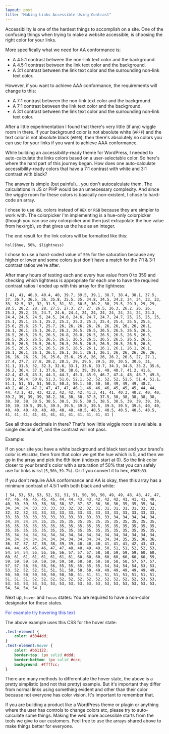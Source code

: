 ```yaml
---
layout: post
title: "Making Links Accessible Using Contrast"
---
```


Accessibility is one of the hardest things to accomplish on a site. One of the confusing things when trying to make a website accessible, is choosing the right color for your links.

More specifically what we need for AA conformance is:

* A 4.5:1 contrast between the non-link text color and the background.
* A 4.5:1 contrast between the link text color and the background.
* A 3:1 contrast between the link text color and the surrounding non-link text color.

However, if you want to achieve AAA conformance, the requirements will change to this:

* A 7:1 contrast between the non-link text color and the background.
* A 7:1 contrast between the link text color and the background.
* A 3:1 contrast between the link text color and the surrounding non-link text color.

After a little experimentation I found that there's very little (if any) wiggle room in there. If your background color is not absolute white (`#FFF`) and the text color is not absolute black (`#000`), then there's absolutely no colors you can use for your links if you want to achieve AAA conformance.

While building an accessibility-ready theme for WordPress, I needed to auto-calculate the links colors based on a user-selectable color. So here's where the hard part of this journey began. How does one auto-calculate accessibility-ready colors that have a 7:1 contrast with white and 3:1 contrast with black?

The answer is simple (but painful)... you don't autocalculate them. The calculations in JS or PHP would be an unnecessary complexity. And since the wiggle room for these colors is basically non-existent, I chose to hard-code an array.

I chose to use `HSL` colors instead of `HEX` or `RGB` because they are simpler to work with. The colorpicker I'm implementing is a hue-only colorpicker (though you can use any colorpicker and then just extrapolate the hue value from hex/rgb), so that gives us the hue as an integer.

The end result for the link colors will be formatted like this:

```
hsl($hue, 50%, $lightness)
```

I chose to use a hard-coded value of `50%` for the saturation because any higher or lower and some colors just don't have a match for the 7:1 & 3:1 contrast ratios we're after.

After many hours of testing each and every hue value from 0 to 359 and checking which lightness is appropriate for each one to have the required contrast ratios I ended up with this array for the lightness:

```
[ 41, 41, 40.8, 40.4, 40, 39.7, 39.5, 39.1, 38.7, 38.4, 38.1, 37.5, 37, 36.7, 36.5, 36, 35.8, 35.5, 35, 34.8, 34.5, 34.2, 34, 34, 33, 33, 33, 32.5, 32, 32, 31.5, 31, 31, 30.5, 30.2, 30, 29.5, 29.3, 29, 29, 28.5, 28.2, 28, 28, 27.5, 27.3, 27, 27, 26.5, 26.3, 26.2, 26, 26, 25.3, 25.2, 25, 24.7, 24.6, 24.4, 24, 24, 24, 24, 24, 24, 24, 24.3, 24.4, 24.5, 24.5, 24.5, 24.6, 24.6, 24.7, 24.7, 24.7, 25, 25, 25, 25, 25.1, 25.1, 25.1, 25.2, 25.2, 25.3, 25.3, 25.4, 25.4, 25.5, 25.5, 25.6, 25.6, 25.7, 25.7, 26, 26, 26, 26, 26, 26, 26, 26, 26, 26.1, 26.1, 26.1, 26.1, 26.2, 26.2, 26.5, 26.5, 26.5, 26.5, 26.5, 26.5, 26.5, 26.5, 26.5, 26.5, 26.8, 26.8, 26.5, 26.5, 26.5, 26.5, 26.5, 26.5, 26.5, 26.5, 26.5, 26.5, 26.5, 26.5, 26.5, 26.5, 26.5, 26.5, 26.5, 26.5, 26.5, 26.5, 26.5, 26.5, 26.5, 26.5, 26.5, 26.5, 26.5, 26.5, 26.5, 26.5, 26.5, 26.5, 26.5, 26.1, 26.1, 26.1, 26.1, 26.1, 26.1, 26.1, 26.1, 26.1, 26.1, 26.1, 26.1, 26.1, 26, 26, 26, 26, 26, 26, 26, 26, 26, 26, 25.6, 25.6, 25.6, 26, 26, 26.2, 26.5, 27, 27.1, 27.4, 27.7, 27.8, 28.2, 28.5, 29, 29.5, 29.5, 30, 30.5, 30.6, 31, 31.1, 31.5, 32, 32.3, 32.6, 33.1, 33.6, 33.7, 34.3, 34.8, 35.2, 35.6, 36.2, 36.4, 37.1, 37.6, 38, 38.6, 39, 39.6, 40, 40.7, 41.2, 41.6, 42.4, 42.8, 43.3, 44.3, 44.7, 45.3, 45.9, 46.7, 47.4, 48, 48.7, 49.3, 50.1, 50.4, 50.8, 51.3, 51.6, 52.1, 52, 52, 52, 52, 51.5, 51.4, 51.1, 51.1, 51, 51, 51, 50.3, 50.3, 50.1, 50, 50, 50, 49, 49, 49, 48.2, 48.2, 48.2, 47.2, 47, 47, 47, 46.1, 46, 46, 46, 45, 45, 45, 44, 44, 44, 43.1, 43, 43, 42.2, 42, 42, 42, 41.3, 41, 41, 40.3, 40.2, 40, 40, 39.2, 39, 39, 39, 38.2, 38, 38, 38, 37.3, 37.5, 38, 38, 38, 38, 38, 38, 38, 38, 38.5, 38.5, 38.5, 38.5, 38.5, 38.5, 38.5, 39, 39, 39, 39, 39, 39, 39.5, 39.5, 39.5, 39.5, 39.5, 39.5, 39.5, 39.5, 39.5, 40, 40, 40, 40, 40, 40, 40, 40, 40, 40, 40.5, 40.5, 40.5, 40.5, 40.5, 40.5, 41, 41, 41, 41, 41, 41, 41, 41, 41, 41, 41, 41 ]
```

See all those decimals in there? That's how little wiggle room is available. a single decimal off, and the contrast will not pass.

Example:

If on your site you have a white background and black text and your brand's color is `#5c403d`, then from that color we get the hue which is 5, and then we go in the array and pick the 6th item (indexes start at 0).
So the link color closer to your brand's color with a saturation of 50% that you can safely use for links is `hsl(5,50%,39.7%)`. Or if you convert it to hex, `#983b33`.

If you don't require AAA conformance and AA is okay, then this array has a minimum contrast of 4.5:1 with both black and white:

```
[ 54, 53, 53, 53, 52, 52, 51, 51, 50, 50, 50, 49, 49, 48, 48, 47, 47, 47, 46, 46, 45, 45, 45, 44, 44, 43, 43, 42, 42, 42, 41, 41, 41, 40, 40, 39, 39, 39, 38, 38, 38, 37, 37, 37, 36, 36, 36, 35, 35, 35, 34, 34, 34, 34, 33, 33, 33, 33, 32, 32, 32, 31, 31, 31, 31, 31, 32, 32, 32, 32, 32, 33, 33, 33, 33, 33, 33, 33, 33, 33, 33, 33, 33, 33, 33, 33, 33, 33, 33, 33, 33, 33, 33, 33, 33, 33, 33, 34, 34, 34, 34, 34, 34, 34, 34, 34, 35, 35, 35, 35, 35, 35, 35, 35, 35, 35, 35, 35, 35, 35, 35, 35, 35, 35, 35, 35, 35, 35, 35, 35, 35, 35, 35, 35, 35, 35, 35, 35, 35, 35, 35, 35, 35, 35, 35, 35, 35, 35, 35, 35, 35, 35, 35, 35, 34, 34, 34, 34, 34, 34, 34, 34, 34, 34, 34, 34, 34, 34, 34, 34, 34, 34, 34, 34, 34, 34, 34, 34, 34, 34, 34, 34, 34, 35, 35, 36, 36, 36, 37, 37, 37, 38, 38, 39, 39, 40, 40, 40, 41, 41, 41, 42, 43, 43, 44, 44, 45, 45, 46, 47, 47, 48, 48, 49, 49, 50, 51, 51, 52, 52, 53, 54, 54, 54, 55, 55, 56, 56, 57, 57, 57, 58, 58, 59, 59, 59, 60, 60, 60, 61, 61, 61, 61, 61, 61, 61, 60, 60, 60, 60, 60, 60, 60, 60, 59, 59, 59, 59, 59, 59, 59, 59, 58, 58, 58, 58, 58, 58, 58, 57, 57, 57, 57, 57, 56, 56, 56, 56, 55, 55, 55, 55, 55, 54, 54, 54, 54, 53, 53, 53, 52, 52, 52, 51, 51, 51, 50, 50, 50, 49, 49, 49, 49, 49, 49, 49, 50, 50, 50, 50, 50, 50, 50, 50, 51, 51, 51, 51, 51, 51, 51, 51, 51, 51, 51, 51, 52, 52, 52, 52, 52, 52, 52, 52, 52, 52, 52, 52, 53, 53, 53, 53, 53, 53, 53, 53, 53, 53, 53, 53, 53, 53, 53, 53, 53, 53, 53, 54, 54, 54, 54 ]
```

Next up, `hover` and `focus` states: You are required to have a non-color designator for these states.

<span class="test-element">For example try hovering this text</span>
<style>.test-element{color:#3344dd;}.test-element:hover {color:#bb1122;border-top: 1px solid #ddd;border-bottom: 1px solid #ccc;background: #ffffcc;}</style>

The above example uses this CSS for the hover state:


```css
.test-element {
    color: #3344dd;
}
.test-element:hover {
    color: #bb1122;
    border-top: 1px solid #ddd;
    border-bottom: 1px solid #ccc;
    background: #ffffcc;
}
```

There are many methods to differentiate the hover state, the above is a pretty simplistic (and not that pretty) example. But it's important they differ from normal links using something evident and other than their color because not everyone has color vision. It's important to remember that.

If you are building a product like a WordPress theme or plugin or anything where the user has controls to change colors etc, please try to auto-calculate some things. Making the web more accessible starts from the tools we give to our customers. Feel free to use the arrays shared above to make things better for everyone.

